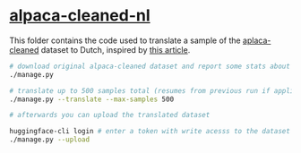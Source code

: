 # [alpaca-cleaned-nl](https://huggingface.co/datasets/dangbert/alpaca-cleaned-nl)

This folder contains the code used to translate a sample of the [aplaca-cleaned](https://huggingface.co/datasets/yahma/alpaca-cleaned) dataset to Dutch, inspired by [this article](https://towardsdatascience.com/creating-a-dutch-question-answering-machine-learning-model-3b666a115be3).


````bash
# download original alpaca-cleaned dataset and report some stats about it
./manage.py

# translate up to 500 samples total (resumes from previous run if applicable)
./manage.py --translate --max-samples 500

# afterwards you can upload the translated dataset

huggingface-cli login # enter a token with write acesss to the dataset https://huggingface.co/settings/tokens
./manage.py --upload
````